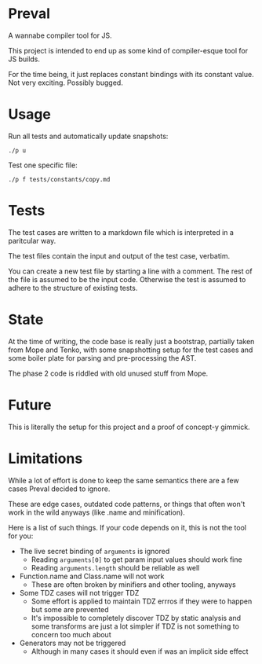 # Preval

A wannabe compiler tool for JS.

This project is intended to end up as some kind of compiler-esque tool for JS builds.

For the time being, it just replaces constant bindings with its constant value. Not very exciting. Possibly bugged.

# Usage

Run all tests and automatically update snapshots:

```
./p u
```

Test one specific file:

```
./p f tests/constants/copy.md
```

# Tests

The test cases are written to a markdown file which is interpreted in a paritcular way.

The test files contain the input and output of the test case, verbatim.

You can create a new test file by starting a line with a comment. The rest of the file is assumed to be the input code. Otherwise the test is assumed to adhere to the structure of existing tests.

# State

At the time of writing, the code base is really just a bootstrap, partially taken from Mope and Tenko, with some snapshotting setup for the test cases and some boiler plate for parsing and pre-processing the AST.

The phase 2 code is riddled with old unused stuff from Mope.

# Future

This is literally the setup for this project and a proof of concept-y gimmick. 

# Limitations

While a lot of effort is done to keep the same semantics there are a few cases Preval decided to ignore.

These are edge cases, outdated code patterns, or things that often won't work in the wild anyways (like .name and minification).

Here is a list of such things. If your code depends on it, this is not the tool for you:

- The live secret binding of `arguments` is ignored
  - Reading `arguments[0]` to get param input values should work fine
  - Reading `arguments.length` should be reliable as well
- Function.name and Class.name will not work
  - These are often broken by minifiers and other tooling, anyways
- Some TDZ cases will not trigger TDZ
  - Some effort is applied to maintain TDZ errros if they were to happen but some are prevented
  - It's impossible to completely discover TDZ by static analysis and some transforms are just a lot simpler if TDZ is not something to concern too much about
- Generators may not be triggered
  - Although in many cases it should even if was an implicit side effect
